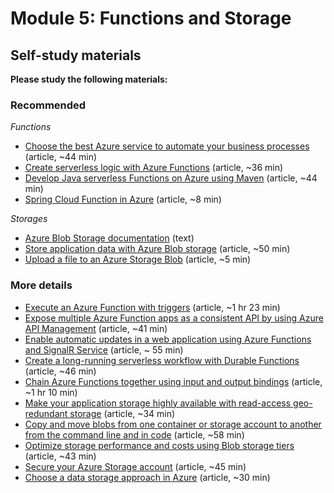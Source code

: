 # Module 5: Functions and Storage

## Self-study materials

**Please study the following materials:**

### Recommended

*Functions*
- [Choose the best Azure service to automate your business processes](https://learn.microsoft.com/en-us/training/modules/choose-azure-service-to-integrate-and-automate-business-processes/) (article, ~44 min)
- [Create serverless logic with Azure Functions](https://learn.microsoft.com/en-us/training/modules/create-serverless-logic-with-azure-functions/) (article, ~36 min)
- [Develop Java serverless Functions on Azure using Maven](https://learn.microsoft.com/en-us/training/modules/develop-azure-functions-app-with-maven-plugin/) (article, ~44 min)
- [Spring Cloud Function in Azure](https://learn.microsoft.com/en-us/azure/developer/java/spring-framework/getting-started-with-spring-cloud-function-in-azure) (article, ~8 min)

*Storages*
- [Azure Blob Storage documentation](https://learn.microsoft.com/en-us/azure/storage/blobs/) (text)
- [Store application data with Azure Blob storage](https://learn.microsoft.com/en-us/training/modules/store-app-data-with-azure-blob-storage/) (article, ~50 min)
- [Upload a file to an Azure Storage Blob](https://learn.microsoft.com/en-us/azure/developer/java/spring-framework/configure-spring-boot-starter-java-app-with-azure-storage) (article, ~5 min)

### More details

- [Execute an Azure Function with triggers](https://docs.microsoft.com/en-us/learn/modules/execute-azure-function-with-triggers/) (article, ~1 hr 23 min)
- [Expose multiple Azure Function apps as a consistent API by using Azure API Management](https://docs.microsoft.com/en-us/learn/modules/build-serverless-api-with-functions-api-management/) (article, ~41 min)
- [Enable automatic updates in a web application using Azure Functions and SignalR Service](https://docs.microsoft.com/en-us/learn/modules/automatic-update-of-a-webapp-using-azure-functions-and-signalr/) (article, ~ 55 min)
- [Create a long-running serverless workflow with Durable Functions](https://docs.microsoft.com/en-us/learn/modules/create-long-running-serverless-workflow-with-durable-functions/) (article, ~46 min)
- [Chain Azure Functions together using input and output bindings](https://docs.microsoft.com/en-us/learn/modules/chain-azure-functions-data-using-bindings/) (article, ~1 hr 10 min)
- [Make your application storage highly available with read-access geo-redundant storage](https://docs.microsoft.com/en-us/learn/modules/ha-application-storage-with-grs/) (article, ~34 min)
- [Copy and move blobs from one container or storage account to another from the command line and in code](https://docs.microsoft.com/en-us/learn/modules/copy-blobs-from-command-line-and-code/) (article, ~58 min)
- [Optimize storage performance and costs using Blob storage tiers](https://docs.microsoft.com/en-us/learn/modules/optimize-archive-costs-blob-storage/) (article, ~43 min)
- [Secure your Azure Storage account](https://docs.microsoft.com/en-us/learn/modules/secure-azure-storage-account/) (article, ~45 min)
- [Choose a data storage approach in Azure](https://docs.microsoft.com/en-us/learn/modules/choose-storage-approach-in-azure/) (article, ~30 min)

